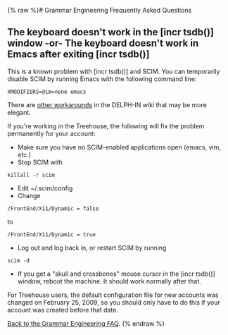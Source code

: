 {% raw %}# Grammar Engineering Frequently Asked Questions

## The keyboard doesn't work in the \[incr tsdb()\] window -or- The keyboard doesn't work in Emacs after exiting \[incr tsdb()\]

This is a known problem with \[incr tsdb()\] and SCIM. You can
temporarily disable SCIM by running Emacs with the following command
line:

    XMODIFIERS=@im=none emacs 

There are [other workarounds](https://delph-in.github.io/docs/tools/ItsdbTroubleshooting) in the DELPH-IN wiki
that may be more elegant.

If you're working in the Treehouse, the following will fix the problem
permanently for your account:

- Make sure you have no SCIM-enabled applications open (emacs, vim,
etc.)
- Stop SCIM with

<!-- -->


    killall -r scim

- Edit \~/.scim/config
- Change

<!-- -->


    /FrontEnd/X11/Dynamic = false

to

    /FrontEnd/X11/Dynamic = true

- Log out and log back in, or restart SCIM by running

<!-- -->


    scim -d

- If you get a "skull and crossbones" mouse cursor in the \[incr
tsdb()\] window, reboot the machine. It should work normally after
that.

For Treehouse users, the default configuration file for new accounts was
changed on February 25, 2009, so you should only have to do this if your
account was created before that date.

[Back to the Grammar Engineering FAQ](/GrammarEngineeringFaq).
<update date omitted for speed>{% endraw %}